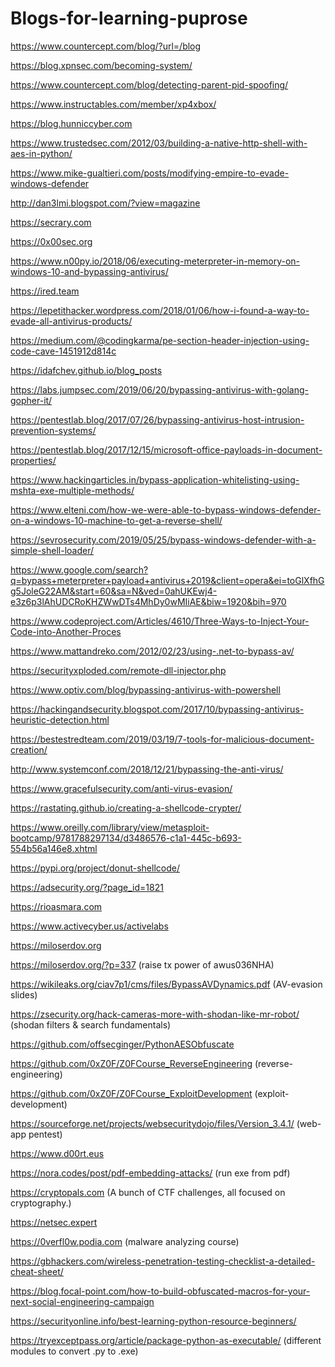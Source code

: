 # Blogs-for-learning-puprose

https://www.countercept.com/blog/?url=/blog

https://blog.xpnsec.com/becoming-system/

https://www.countercept.com/blog/detecting-parent-pid-spoofing/

https://www.instructables.com/member/xp4xbox/

https://blog.hunniccyber.com

https://www.trustedsec.com/2012/03/building-a-native-http-shell-with-aes-in-python/

https://www.mike-gualtieri.com/posts/modifying-empire-to-evade-windows-defender

http://dan3lmi.blogspot.com/?view=magazine

https://secrary.com

https://0x00sec.org

https://www.n00py.io/2018/06/executing-meterpreter-in-memory-on-windows-10-and-bypassing-antivirus/

https://ired.team

https://lepetithacker.wordpress.com/2018/01/06/how-i-found-a-way-to-evade-all-antivirus-products/

https://medium.com/@codingkarma/pe-section-header-injection-using-code-cave-1451912d814c

https://idafchev.github.io/blog_posts

https://labs.jumpsec.com/2019/06/20/bypassing-antivirus-with-golang-gopher-it/

https://pentestlab.blog/2017/07/26/bypassing-antivirus-host-intrusion-prevention-systems/

https://pentestlab.blog/2017/12/15/microsoft-office-payloads-in-document-properties/

https://www.hackingarticles.in/bypass-application-whitelisting-using-mshta-exe-multiple-methods/

https://www.elteni.com/how-we-were-able-to-bypass-windows-defender-on-a-windows-10-machine-to-get-a-reverse-shell/

https://sevrosecurity.com/2019/05/25/bypass-windows-defender-with-a-simple-shell-loader/

https://www.google.com/search?q=bypass+meterpreter+payload+antivirus+2019&client=opera&ei=toGlXfhGg5JoleG22AM&start=60&sa=N&ved=0ahUKEwj4-e3z6p3lAhUDCRoKHZWwDTs4MhDy0wMIiAE&biw=1920&bih=970

https://www.codeproject.com/Articles/4610/Three-Ways-to-Inject-Your-Code-into-Another-Proces

https://www.mattandreko.com/2012/02/23/using-.net-to-bypass-av/

https://securityxploded.com/remote-dll-injector.php

https://www.optiv.com/blog/bypassing-antivirus-with-powershell

https://hackingandsecurity.blogspot.com/2017/10/bypassing-antivirus-heuristic-detection.html

https://bestestredteam.com/2019/03/19/7-tools-for-malicious-document-creation/

http://www.systemconf.com/2018/12/21/bypassing-the-anti-virus/

https://www.gracefulsecurity.com/anti-virus-evasion/

https://rastating.github.io/creating-a-shellcode-crypter/

https://www.oreilly.com/library/view/metasploit-bootcamp/9781788297134/d3486576-c1a1-445c-b693-554b56a146e8.xhtml

https://pypi.org/project/donut-shellcode/

https://adsecurity.org/?page_id=1821

https://rioasmara.com

https://www.activecyber.us/activelabs

https://miloserdov.org

https://miloserdov.org/?p=337  (raise tx power of awus036NHA)

https://wikileaks.org/ciav7p1/cms/files/BypassAVDynamics.pdf   (AV-evasion slides)

https://zsecurity.org/hack-cameras-more-with-shodan-like-mr-robot/   (shodan filters & search fundamentals)

https://github.com/offsecginger/PythonAESObfuscate

https://github.com/0xZ0F/Z0FCourse_ReverseEngineering   (reverse-engineering)

https://github.com/0xZ0F/Z0FCourse_ExploitDevelopment   (exploit-development)

https://sourceforge.net/projects/websecuritydojo/files/Version_3.4.1/   (web-app pentest)

https://www.d00rt.eus

https://nora.codes/post/pdf-embedding-attacks/   (run exe from pdf)

https://cryptopals.com  (A bunch of CTF challenges, all focused on cryptography.)

https://netsec.expert

https://0verfl0w.podia.com  (malware analyzing course)

https://gbhackers.com/wireless-penetration-testing-checklist-a-detailed-cheat-sheet/   

https://blog.focal-point.com/how-to-build-obfuscated-macros-for-your-next-social-engineering-campaign

https://securityonline.info/best-learning-python-resource-beginners/

https://tryexceptpass.org/article/package-python-as-executable/   (different modules to convert .py to .exe)
